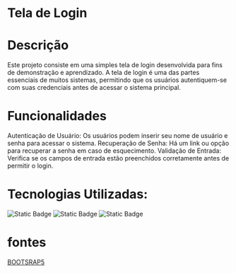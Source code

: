 
# Tela de Login

# Descrição
Este projeto consiste em uma simples tela de login desenvolvida para fins de demonstração e aprendizado. A tela de login é uma das partes essenciais de muitos sistemas, permitindo que os usuários autentiquem-se com suas credenciais antes de acessar o sistema principal.

# Funcionalidades
Autenticação de Usuário: Os usuários podem inserir seu nome de usuário e senha para acessar o sistema.
Recuperação de Senha: Há um link ou opção para recuperar a senha em caso de esquecimento.
Validação de Entrada: Verifica se os campos de entrada estão preenchidos corretamente antes de permitir o login.

# Tecnologias Utilizadas:
![Static Badge](https://img.shields.io/badge/JavaScript-black?style=for-the-badge&logo=JavaS&logoColor=black)
![Static Badge](https://img.shields.io/badge/HTML5-red?style=for-the-badge&logo=HTML5&logoColor=red)
![Static Badge](https://img.shields.io/badge/CSS3-purple?style=for-the-badge&logo=CSS3)



# fontes
[BOOTSRAP5](https://getbootstrap.com/docs/5.0/getting-started/introduction/)

